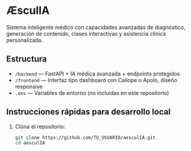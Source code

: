 # ÆsculIA

Sistema inteligente médico con capacidades avanzadas de diagnóstico, generación de contenido, clases interactivas y asistencia clínica personalizada.

## Estructura

- `/backend` — FastAPI + IA médica avanzada + endpoints protegidos  
- `/frontend` — Interfaz tipo dashboard con Calíope o Apolo, diseño responsive  
- `.env` — Variables de entorno (no incluidas en este repositorio)

## Instrucciones rápidas para desarrollo local

1. Clona el repositorio:
   ```bash
   git clone https://github.com/TU_USUARIO/aesculIA.git
   cd aesculIA
